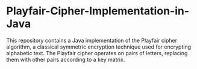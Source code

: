 # Playfair-Cipher-Implementation-in-Java
This repository contains a Java implementation of the Playfair cipher algorithm, a classical symmetric encryption technique used for encrypting alphabetic text. The Playfair cipher operates on pairs of letters, replacing them with other pairs according to a key matrix.
